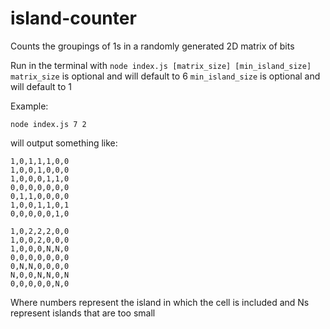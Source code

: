 # island-counter
Counts the groupings of 1s in a randomly generated 2D matrix of bits

Run in the terminal with `node index.js [matrix_size] [min_island_size]`
`matrix_size` is optional and will default to 6
`min_island_size` is optional and will default to 1

Example:

`node index.js 7 2`

will output something like:
```
1,0,1,1,1,0,0
1,0,0,1,0,0,0
1,0,0,0,1,1,0
0,0,0,0,0,0,0
0,1,1,0,0,0,0
1,0,0,1,1,0,1
0,0,0,0,0,1,0

1,0,2,2,2,0,0
1,0,0,2,0,0,0
1,0,0,0,N,N,0
0,0,0,0,0,0,0
0,N,N,0,0,0,0
N,0,0,N,N,0,N
0,0,0,0,0,N,0
```

Where numbers represent the island in which the cell is included and Ns represent islands that are too small
